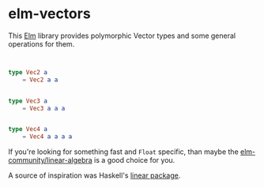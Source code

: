 # elm-vectors

This [Elm](http://elm-lang.org/) library provides polymorphic Vector types and some general operations for them.


```elm


type Vec2 a
    = Vec2 a a


type Vec3 a
    = Vec3 a a a


type Vec4 a
    = Vec4 a a a a


```


If you're looking for something fast and `Float` specific, than maybe the [elm-community/linear-algebra](http://package.elm-lang.org/packages/elm-community/linear-algebra/latest) is a good choice for you.

A source of inspiration was Haskell's [linear package](https://hackage.haskell.org/package/linear).
